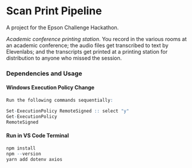 # Scan Print Pipeline

A project for the Epson Challenge Hackathon.

*Academic conference printing station*. You record in the various rooms at an academic conference; the audio files get transcribed to text by Elevenlabs; and the transcripts get printed at a printing station for distribution to anyone who missed the session.

### Dependencies and Usage
#### Windows Execution Policy Change
```r
Run the following commands sequentially:

Set-ExecutionPolicy RemoteSigned :: select "y"
Get-ExecutionPolicy
RemoteSigned
```

#### Run in VS Code Terminal
```r
npm install
npm --version
yarn add dotenv axios
```

